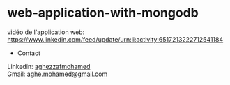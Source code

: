 # web-application-with-mongodb
vidéo   de l'application web: https://www.linkedin.com/feed/update/urn:li:activity:6517213222712541184


* Contact

Linkedin: <a href="https://www.linkedin.com/in/mohamed-aghezzaf/">aghezzafmohamed<a/> <br>
Gmail: aghe.mohamed@gmail.com
